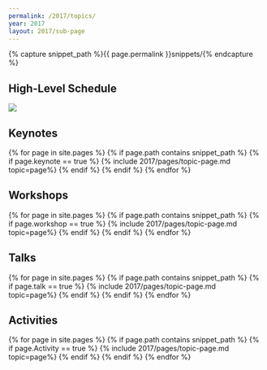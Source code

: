 ```yaml
---
permalink: /2017/topics/
year: 2017
layout: 2017/sub-page
---
```


{% capture snippet_path %}{{ page.permalink }}snippets/{% endcapture %}

<div class="container" id="topics">
  <section class="main-content text-center" id="topic-keynotes"><h2>High-Level Schedule</h2><img src="http://europeantestingconference.eu/images/2017/CondencedSchedule.png"><h2>Keynotes</h2>

{% for page in site.pages %}
{% if page.path contains snippet_path %}
{% if page.keynote == true %}
 {% include 2017/pages/topic-page.md  topic=page%}
{% endif %}
{% endif %}
{% endfor %}

</section>
  <section c="" lass="main-content text-center" id="topic-workshops"><h2>Workshops</h2>

{% for page in site.pages %}
{% if page.path contains snippet_path %}
{% if page.workshop == true %}
 {% include 2017/pages/topic-page.md  topic=page%}
{% endif %}
{% endif %}
{% endfor %}

</section>

<section class="main-content text-center" id="topic-talks"><h2>Talks</h2>

{% for page in site.pages %}
{% if page.path contains snippet_path %}
{% if page.talk == true %}
{% include 2017/pages/topic-page.md  topic=page%}
{% endif %}
{% endif %}
{% endfor %}

</section>
<section class="main-content text-center" id="topic-talks"><h2>Activities</h2>

{% for page in site.pages %}
{% if page.path contains snippet_path %}
{% if page.Activity == true %}
{% include 2017/pages/topic-page.md  topic=page%}
{% endif %}
{% endif %}
{% endfor %}

</section>
</div>
